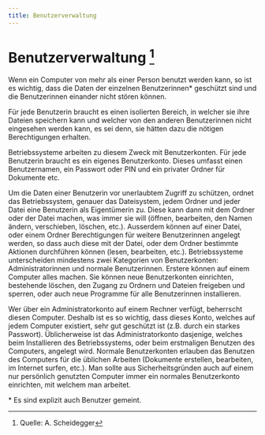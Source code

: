 ```yaml
---
title: Benutzerverwaltung
---
```


# Benutzerverwaltung [^1]

Wenn ein Computer von mehr als einer Person benutzt werden kann, so ist es wichtig, dass die Daten der einzelnen Benutzerinnen\* geschützt sind und die Benutzerinnen einander nicht stören können. 

Für jede Benutzerin braucht es einen isolierten Bereich, in welcher sie ihre Dateien speichern kann und welcher von den anderen Benutzerinnen nicht eingesehen werden kann, es sei denn, sie hätten dazu die nötigen Berechtigungen erhalten.

Betriebssysteme arbeiten zu diesem Zweck mit Benutzerkonten. Für jede Benutzerin braucht es ein eigenes Benutzerkonto. Dieses umfasst einen Benutzernamen, ein Passwort oder PIN und ein privater Ordner für Dokumente etc.

Um die Daten einer Benutzerin vor unerlaubtem Zugriff zu schützen, ordnet das Betriebssystem, genauer das Dateisystem, jedem Ordner und jeder Datei eine Benutzerin als Eigentümerin zu. Diese kann dann mit dem Ordner oder der Datei machen, was immer sie will (öffnen, bearbeiten, den Namen ändern, verschieben, löschen, etc.). Ausserdem können auf einer Datei, oder einem Ordner Berechtigungen für weitere Benutzerinnen angelegt werden, so dass auch diese mit der Datei, oder dem Ordner bestimmte Aktionen durchführen können (lesen, bearbeiten, etc.).
Betriebssysteme unterscheiden mindestens zwei Kategorien von Benutzerkonten: Administratorinnen und normale Benutzerinnen. Erstere können auf einem Computer alles machen. Sie können neue Benutzerkonten einrichten, bestehende löschen, den Zugang zu Ordnern und Dateien freigeben und sperren, oder auch neue Programme für alle Benutzerinnen installieren.

Wer über ein Administratorkonto auf einem Rechner verfügt, beherrscht diesen Computer. Deshalb ist es so wichtig, dass dieses Konto, welches auf jedem Computer existiert, sehr gut geschützt ist (z.B. durch ein starkes Passwort). Üblicherweise ist das Administratorkonto dasjenige, welches beim Installieren des Betriebssystems, oder beim erstmaligen Benutzen des Computers, angelegt wird.
Normale Benutzerkonten erlauben das Benutzen des Computers für die üblichen Arbeiten (Dokumente erstellen, bearbeiten, im Internet surfen, etc.). Man sollte aus Sicherheitsgründen auch auf einem nur persönlich genutzten Computer immer ein normales Benutzerkonto einrichten, mit welchem man arbeitet. 

\* Es sind explizit auch Benutzer gemeint.

[^1]: Quelle: A. Scheidegger